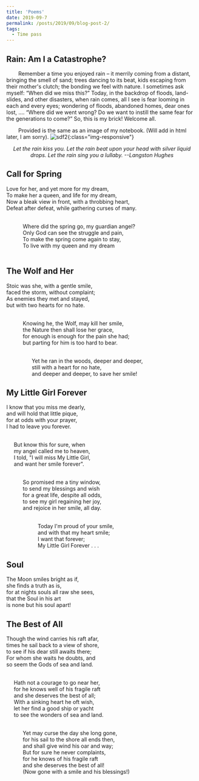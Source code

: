 ```yaml
---
title: 'Poems'
date: 2019-09-7
permalink: /posts/2019/09/blog-post-2/
tags:
  - Time pass
---
```

<!-- ONS -->

Rain: Am I a Catastrophe?
-----
 &nbsp; &nbsp; &nbsp; &nbsp; Remember a time you enjoyed rain –  it merrily coming from a distant, bringing the smell of sand; trees dancing to its beat, kids escaping from their mother's clutch;  the bonding we feel with nature. I sometimes ask myself: <q>When did we miss this?</q> Today, in the backdrop of floods, land-slides, and other disasters, when rain comes, all I see is fear looming in each and every eyes; wondering of floods, abandoned homes, dear ones lost, .... <q>Where did we went wrong? Do we want to instill the same fear for the generations to come?</q> So, this is my brick! Welcome all.  

 &nbsp; &nbsp; &nbsp; &nbsp; Provided is the same as an image of my notebook. (Will add in html later, I am sorry).
 ![sdf2](/assets/mahesh_11.png){:class="img-responsive"}

<center><i> Let the rain kiss you. Let the rain beat upon your head with silver liquid drops. Let the rain sing you a lullaby. --Langston Hughes </i></center>

Call for Spring
-----
Love for her, and yet more for my dream,<br>
To make her a queen, and life for my dream,<br>
Now a bleak view in front, with a throbbing heart, <br>
Defeat after defeat, while gathering curses of many.<br><br>

&nbsp; &nbsp;&nbsp;&nbsp; &nbsp;&nbsp;&nbsp;&nbsp; Where did the spring go, my guardian angel?<br>
&nbsp; &nbsp;&nbsp;&nbsp; &nbsp;&nbsp;&nbsp;&nbsp; Only God can see the struggle and pain,<br>
&nbsp; &nbsp;&nbsp;&nbsp; &nbsp;&nbsp;&nbsp;&nbsp; To make the spring come again to stay,<br>
&nbsp; &nbsp;&nbsp;&nbsp; &nbsp;&nbsp;&nbsp;&nbsp; To live with my queen and my dream<br><br>

The Wolf and Her
-----
Stoic was she, with a gentle smile,<br>
faced the storm, without complaint;<br>
As enemies they met and stayed,<br>
 but with two hearts for no hate. <br><br>


 &nbsp; &nbsp;&nbsp;&nbsp; &nbsp;&nbsp;&nbsp;&nbsp; Knowing he, the Wolf, may kill her smile,<br>
 &nbsp; &nbsp;&nbsp;&nbsp; &nbsp;&nbsp;&nbsp;&nbsp; the Nature then shall lose her grace,<br>
 &nbsp; &nbsp;&nbsp;&nbsp; &nbsp;&nbsp;&nbsp;&nbsp; for enough is enough for the pain she had;<br>
 &nbsp; &nbsp;&nbsp;&nbsp; &nbsp;&nbsp;&nbsp;&nbsp; but parting for him is too hard to bear. <br><br>

&nbsp;&nbsp;&nbsp;&nbsp;&nbsp;&nbsp;&nbsp;&nbsp;&nbsp;&nbsp;&nbsp;&nbsp;&nbsp;&nbsp;&nbsp;&nbsp; Yet he ran in the woods, deeper and deeper,<br>
&nbsp;&nbsp;&nbsp;&nbsp;&nbsp;&nbsp;&nbsp;&nbsp;&nbsp;&nbsp;&nbsp;&nbsp;&nbsp;&nbsp;&nbsp;&nbsp; still with a heart for no hate, <br>
&nbsp;&nbsp;&nbsp;&nbsp;&nbsp;&nbsp;&nbsp;&nbsp;&nbsp;&nbsp;&nbsp;&nbsp;&nbsp;&nbsp;&nbsp;&nbsp; and deeper and deeper, to save her smile!<br>


My Little Girl Forever
-----
<!-- ONS-->
I know that you miss me dearly, <br>
and will hold that little pique, <br>
for at odds with your prayer, <br>
I had to leave you forever. <br><br>


 &nbsp;&nbsp;&nbsp;&nbsp; But know this for sure, when <br>
 &nbsp;&nbsp;&nbsp;&nbsp; my angel called me to heaven, <br>
 &nbsp;&nbsp;&nbsp;&nbsp; I told, "I will miss My Little Girl, <br>
 &nbsp;&nbsp;&nbsp;&nbsp; and want her smile forever". <br><br>


&nbsp; &nbsp;&nbsp;&nbsp; &nbsp;&nbsp;&nbsp;&nbsp; So promised me a tiny window, <br>
&nbsp; &nbsp;&nbsp;&nbsp; &nbsp;&nbsp;&nbsp;&nbsp; to send my blessings and wish <br>
&nbsp; &nbsp;&nbsp;&nbsp; &nbsp;&nbsp;&nbsp;&nbsp; for a great life, despite all odds, <br>
&nbsp; &nbsp;&nbsp;&nbsp; &nbsp;&nbsp;&nbsp;&nbsp; to see my girl regaining her joy, <br>
&nbsp; &nbsp;&nbsp;&nbsp; &nbsp;&nbsp;&nbsp;&nbsp; and rejoice in her smile, all day. <br><br>

&nbsp; &nbsp;&nbsp;&nbsp; &nbsp;&nbsp;&nbsp;&nbsp;&nbsp; &nbsp;&nbsp;&nbsp; &nbsp;&nbsp;&nbsp;&nbsp; Today I'm proud of your smile, <br>
&nbsp; &nbsp;&nbsp;&nbsp; &nbsp;&nbsp;&nbsp;&nbsp;&nbsp; &nbsp;&nbsp;&nbsp; &nbsp;&nbsp;&nbsp;&nbsp; and with that my heart smile; <br>
&nbsp; &nbsp;&nbsp;&nbsp; &nbsp;&nbsp;&nbsp;&nbsp;&nbsp; &nbsp;&nbsp;&nbsp; &nbsp;&nbsp;&nbsp;&nbsp; I want that forever;   <br>
&nbsp; &nbsp;&nbsp;&nbsp; &nbsp;&nbsp;&nbsp;&nbsp;&nbsp; &nbsp;&nbsp;&nbsp; &nbsp;&nbsp;&nbsp;&nbsp; My Little Girl Forever . . . <br>


Soul
-----
The Moon smiles bright as if,  <br>
she finds a truth as is,  <br>
for at nights souls all raw she sees, <br>
that the Soul in his art  <br>
is none but his soul apart! <br>


The Best of All
-----
Though the wind carries his raft afar,<br>
times he sail back to a view of shore,<br>
to see if his dear still awaits there;<br>
For whom she waits he doubts, and <br>
so seem the Gods of sea and land.<br><br>

&nbsp;&nbsp;&nbsp;&nbsp; Hath not a courage to go near her, <br>
&nbsp;&nbsp;&nbsp;&nbsp; for he knows well of his fragile raft <br>
&nbsp;&nbsp;&nbsp;&nbsp; and she deserves the best of all; <br>
&nbsp;&nbsp;&nbsp;&nbsp; With a sinking heart he oft wish, <br>
&nbsp;&nbsp;&nbsp;&nbsp; let her find a good ship or yacht <br>
&nbsp;&nbsp;&nbsp;&nbsp; to see the wonders of sea and land. <br><br>


&nbsp; &nbsp;&nbsp;&nbsp; &nbsp;&nbsp;&nbsp;&nbsp; Yet may curse the day she long gone, <br>
&nbsp; &nbsp;&nbsp;&nbsp; &nbsp;&nbsp;&nbsp;&nbsp; for his sail to the shore all ends then, <br>
&nbsp; &nbsp;&nbsp;&nbsp; &nbsp;&nbsp;&nbsp;&nbsp; and shall give wind his oar and way; <br>
&nbsp; &nbsp;&nbsp;&nbsp; &nbsp;&nbsp;&nbsp;&nbsp; But for sure he never complaints, <br>
&nbsp; &nbsp;&nbsp;&nbsp; &nbsp;&nbsp;&nbsp;&nbsp; for he knows of his fragile raft  <br>
&nbsp; &nbsp;&nbsp;&nbsp; &nbsp;&nbsp;&nbsp;&nbsp; and she deserves the best of all! <br>
&nbsp; &nbsp;&nbsp;&nbsp; &nbsp;&nbsp;&nbsp;&nbsp; (Now gone with a smile and his blessings!) <br>











